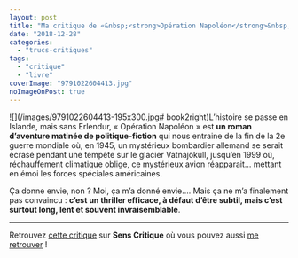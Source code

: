 ```yaml
---
layout: post
title: "Ma critique de «&nbsp;<strong>Opération Napoléon</strong>&nbsp;» d’<em>Arnaldur Indridason</em>"
date: "2018-12-28"
categories: 
  - "trucs-critiques"
tags: 
  - "critique"
  - "livre"
coverImage: "9791022604413.jpg"
noImageOnPost: true
---
```


![](/images/9791022604413-195x300.jpg# book2right)L’histoire se passe en Islande, mais sans Erlendur, « Opération Napoléon » est **un roman d’aventure matinée de politique-fiction** qui nous entraine de la fin de la 2e guerre mondiale où, en 1945, un mystérieux bombardier allemand se serait écrasé pendant une tempête sur le glacier Vatnajökull, jusqu’en 1999 où, réchauffement climatique oblige, ce mystérieux avion réapparait… mettant en émoi les forces spéciales américaines.

Ça donne envie, non ? Moi, ça m’a donné envie…. Mais ça ne m’a finalement pas convaincu : **c’est un thriller efficace, à défaut d’être subtil, mais c’est surtout long, lent et souvent invraisemblable**.

* * *

Retrouvez [cette critique]( https://www.senscritique.com/livre/Operation_Napoleon/critique/185075292) sur **Sens Critique** où vous pouvez aussi [me retrouver](http://www.senscritique.com/Arnaud_Malon) !
